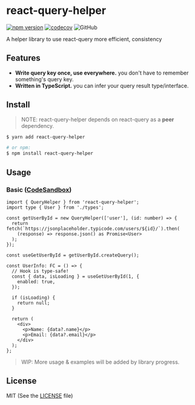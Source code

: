 # react-query-helper

[![npm version](https://badge.fury.io/js/react-query-helper.svg)](https://badge.fury.io/js/react-query-helper) [![codecov](https://codecov.io/gh/dano-inc/react-query-helper/branch/master/graph/badge.svg?token=TD9B2BKN24)](https://codecov.io/gh/dano-inc/react-query-helper) ![GitHub](https://img.shields.io/github/license/dano-inc/react-query-helper)

A helper library to use react-query more efficient, consistency

## Features

- **Write query key once, use everywhere.** you don't have to remember something's query key.
- **Written in TypeScript.** you can infer your query result type/interface.

## Install

> NOTE: react-query-helper depends on react-query as a **peer** dependency.

```bash
$ yarn add react-query-helper

# or npm:
$ npm install react-query-helper
```

## Usage

### Basic ([CodeSandbox](https://codesandbox.io/s/basic-query-1dn5u?file=/src/App.tsx))

```tsx
import { QueryHelper } from 'react-query-helper';
import type { User } from './types';

const getUserById = new QueryHelper(['user'], (id: number) => {
  return fetch(`https://jsonplaceholder.typicode.com/users/${id}/`).then(
    (response) => response.json() as Promise<User>
  );
});

const useGetUserById = getUserById.createQuery();

const UserInfo: FC = () => {
  // Hook is type-safe!
  const { data, isLoading } = useGetUserById(1, {
    enabled: true,
  });

  if (isLoading) {
    return null;
  }

  return (
    <div>
      <p>Name: {data?.name}</p>
      <p>Email: {data?.email}</p>
    </div>
  );
};
```

> WIP: More usage & examples will be added by library progress.

## License

MIT (See the [LICENSE](./LICENSE) file)
